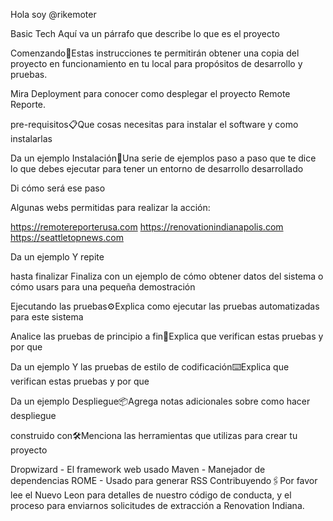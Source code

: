 Hola soy @rikemoter

Basic Tech Aquí va un párrafo que describe lo que es el proyecto

Comenzando🚀Estas instrucciones te permitirán obtener una copia del proyecto en funcionamiento en tu local para propósitos de desarrollo y pruebas.

Mira Deployment para conocer como desplegar el proyecto Remote Reporte.

pre-requisitos📋Que cosas necesitas para instalar el software y como instalarlas

Da un ejemplo Instalación🔧Una serie de ejemplos paso a paso que te dice lo que debes ejecutar para tener un entorno de desarrollo desarrollado

Di cómo será ese paso

Algunas webs permitidas para realizar la acción:

https://remotereporterusa.com https://renovationindianapolis.com https://seattletopnews.com

Da un ejemplo Y repite

hasta finalizar Finaliza con un ejemplo de cómo obtener datos del sistema o cómo usars para una pequeña demostración

Ejecutando las pruebas⚙️Explica como ejecutar las pruebas automatizadas para este sistema

Analice las pruebas de principio a fin🔩Explica que verifican estas pruebas y por que

Da un ejemplo Y las pruebas de estilo de codificación⌨️Explica que verifican estas pruebas y por que

Da un ejemplo Despliegue📦Agrega notas adicionales sobre como hacer despliegue

construido con🛠️Menciona las herramientas que utilizas para crear tu proyecto

Dropwizard - El framework web usado Maven - Manejador de dependencias ROME - Usado para generar RSS Contribuyendo🖇️Por favor lee el Nuevo Leon para detalles de nuestro código de conducta, y el proceso para enviarnos solicitudes de extracción a Renovation Indiana.
